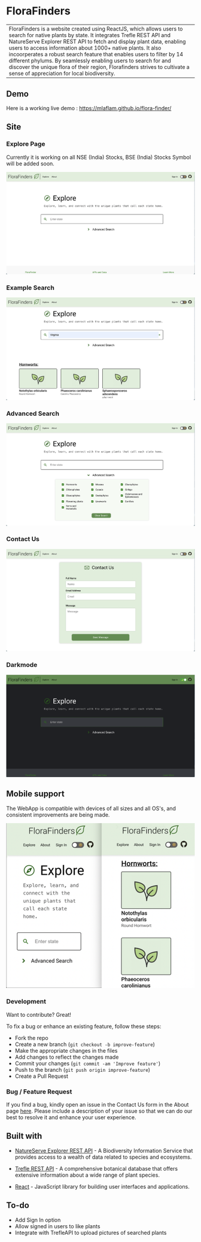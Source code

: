 # FloraFinders
<table>
<tr>
<td>
  FloraFinders is a website created using ReactJS, which allows users to search for native plants by state. It integrates Trefle REST API and NatureServe Explorer REST API to fetch and display plant data, enabling users to access information about 1000+ native plants. It also incoorperates a robust search feature that enables users to filter by 14 different phylums. By seamlessly enabling users to search for and discover the unique flora of their region, Florafinders strives to cultivate a sense of appreciation for local biodiversity.
</td>
</tr>
</table>


## Demo
Here is a working live demo :  https://mlaflam.github.io/flora-finder/


## Site

### Explore Page
Currently it is working on all NSE (India) Stocks, BSE (India) Stocks Symbol will be added soon.

![](website_images/explore.png)

### Example Search
![](website_images/search.png)

### Advanced Search
![](website_images/advanced_search.png)

### Contact Us
![](website_images/contact.png)


### Darkmode
![](website_images/darkmode.png)


## Mobile support
The WebApp is compatible with devices of all sizes and all OS's, and consistent improvements are being made.

![Mobile Example](website_images/mobile.png)


### Development
Want to contribute? Great!

To fix a bug or enhance an existing feature, follow these steps:

- Fork the repo
- Create a new branch (`git checkout -b improve-feature`)
- Make the appropriate changes in the files
- Add changes to reflect the changes made
- Commit your changes (`git commit -am 'Improve feature'`)
- Push to the branch (`git push origin improve-feature`)
- Create a Pull Request 

### Bug / Feature Request

If you find a bug, kindly open an issue in the Contact Us form in the About page [here](https://mlaflam.github.io/flora-finder/). Please include a description of your issue so that we can do our best to resolve it and enhance your user experience. 


## Built with 

- [NatureServe Explorer REST API](https://explorer.natureserve.org/api-docs/) - A Biodiversity Information Service that provides access to a wealth of data related to species and ecosystems.

- [Trefle REST API](https://docs.trefle.io/) - A comprehensive botanical database that offers extensive information about a wide range of plant species.

- [React](https://react.dev/) - JavaScript library for building user interfaces and applications.

## To-do
- Add Sign In option
- Allow signed in users to like plants
- Integrate with TrefleAPI to upload pictures of searched plants
